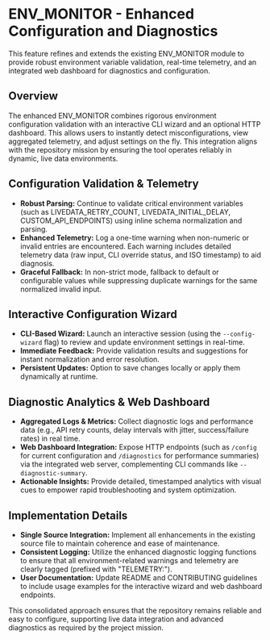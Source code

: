 # ENV_MONITOR - Enhanced Configuration and Diagnostics

This feature refines and extends the existing ENV_MONITOR module to provide robust environment variable validation, real-time telemetry, and an integrated web dashboard for diagnostics and configuration.

## Overview

The enhanced ENV_MONITOR combines rigorous environment configuration validation with an interactive CLI wizard and an optional HTTP dashboard. This allows users to instantly detect misconfigurations, view aggregated telemetry, and adjust settings on the fly. This integration aligns with the repository mission by ensuring the tool operates reliably in dynamic, live data environments.

## Configuration Validation & Telemetry

- **Robust Parsing:** Continue to validate critical environment variables (such as LIVEDATA_RETRY_COUNT, LIVEDATA_INITIAL_DELAY, CUSTOM_API_ENDPOINTS) using inline schema normalization and parsing.
- **Enhanced Telemetry:** Log a one-time warning when non-numeric or invalid entries are encountered. Each warning includes detailed telemetry data (raw input, CLI override status, and ISO timestamp) to aid diagnosis.
- **Graceful Fallback:** In non-strict mode, fallback to default or configurable values while suppressing duplicate warnings for the same normalized invalid input.

## Interactive Configuration Wizard

- **CLI-Based Wizard:** Launch an interactive session (using the `--config-wizard` flag) to review and update environment settings in real-time.
- **Immediate Feedback:** Provide validation results and suggestions for instant normalization and error resolution.
- **Persistent Updates:** Option to save changes locally or apply them dynamically at runtime.

## Diagnostic Analytics & Web Dashboard

- **Aggregated Logs & Metrics:** Collect diagnostic logs and performance data (e.g., API retry counts, delay intervals with jitter, success/failure rates) in real time.
- **Web Dashboard Integration:** Expose HTTP endpoints (such as `/config` for current configuration and `/diagnostics` for performance summaries) via the integrated web server, complementing CLI commands like `--diagnostic-summary`.
- **Actionable Insights:** Provide detailed, timestamped analytics with visual cues to empower rapid troubleshooting and system optimization.

## Implementation Details

- **Single Source Integration:** Implement all enhancements in the existing source file to maintain coherence and ease of maintenance.
- **Consistent Logging:** Utilize the enhanced diagnostic logging functions to ensure that all environment-related warnings and telemetry are clearly tagged (prefixed with "TELEMETRY:").
- **User Documentation:** Update README and CONTRIBUTING guidelines to include usage examples for the interactive wizard and web dashboard endpoints.

This consolidated approach ensures that the repository remains reliable and easy to configure, supporting live data integration and advanced diagnostics as required by the project mission.